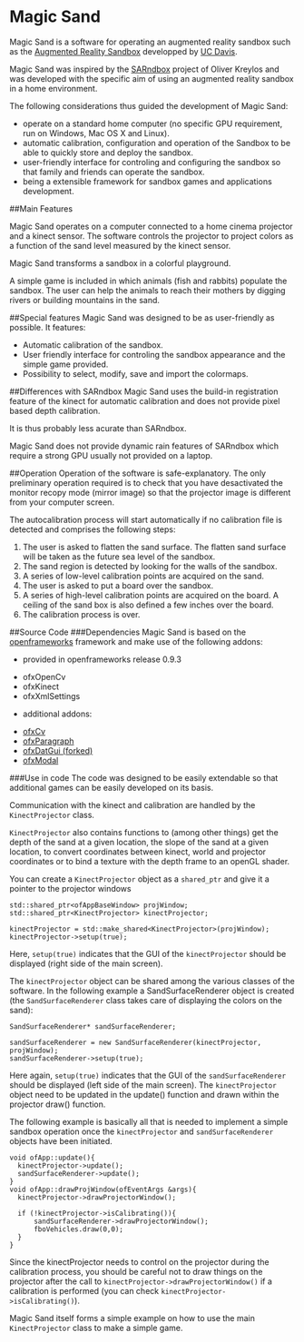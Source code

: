 # Magic Sand
Magic Sand is a software for operating an augmented reality sandbox such as the [Augmented Reality Sandbox](https://arsandbox.ucdavis.edu)
developped by [UC Davis](http://idav.ucdavis.edu/~okreylos/ResDev/SARndbox/).

Magic Sand was inspired by the [SARndbox](https://github.com/KeckCAVES/SARndbox) project of Oliver Kreylos and
was developed with the specific aim of using an augmented reality sandbox in a home environment.

The following considerations thus guided the development of Magic Sand:
- operate on a standard home computer (no specific GPU requirement, run on Windows, Mac OS X and Linux).
- automatic calibration, configuration and operation of the Sandbox to be able to quickly store and deploy the sandbox.
- user-friendly interface for controling and configuring the sandbox so that family and friends can operate the sandbox.
- being a extensible framework for sandbox games and applications development.

##Main Features

Magic Sand operates on a computer connected to a home cinema projector and a kinect sensor.
The software controls the projector to project colors as a function of the sand level measured by the kinect sensor.

Magic Sand transforms a sandbox in a colorful playground.

A simple game is included in which animals (fish and rabbits) populate the sandbox.
The user can help the animals to reach their mothers by digging rivers or building mountains in the sand.

##Special features
Magic Sand was designed to be as user-friendly as possible. It features:
- Automatic calibration of the sandbox.
- User friendly interface for controling the sandbox appearance and the simple game provided.
- Possibility to select, modify, save and import the colormaps.

##Differences with SARndbox
Magic Sand uses the build-in registration feature of the kinect for automatic calibration and does not provide pixel based depth calibration.

It is thus probably less acurate than SARndbox.

Magic Sand does not provide dynamic rain features of SARndbox which require a strong GPU usually not provided on a laptop.

##Operation
Operation of the software is safe-explanatory.
The only preliminary operation required is to check that you have desactivated the monitor recopy mode (mirror image) so that the projector image is different from your computer screen.

The autocalibration process will start automatically if no calibration file is detected and comprises the following steps:

1. The user is asked to flatten the sand surface. The flatten sand surface will be taken as the future sea level of the sandbox.
2. The sand region is detected by looking for the walls of the sandbox.
3. A series of low-level calibration points are acquired on the sand.
4. The user is asked to put a board over the sandbox.
5. A series of high-level calibration points are acquired on the board. A ceiling of the sand box is also defined a few inches over the board.
6. The calibration process is over.

##Source Code
###Dependencies
Magic Sand is based on the [openframeworks](https://openframeworks.cc/) framework and make use of the following addons:
- provided in openframeworks release 0.9.3
* ofxOpenCv
* ofxKinect
* ofxXmlSettings
- additional addons:
* [ofxCv](https://github.com/kylemcdonald/ofxCv)
* [ofxParagraph](https://github.com/braitsch/ofxParagraph)
* [ofxDatGui (forked)](https://github.com/thomwolf/ofxDatGui)
* [ofxModal](https://github.com/braitsch/ofxModal)

###Use in code
The code was designed to be easily extendable so that additional games can be easily developed on its basis.

Communication with the kinect and calibration are handled by the `KinectProjector` class.

`KinectProjector` also contains functions to (among other things) get the depth of the sand at a given location, the slope of the sand at a given location, to convert coordinates between kinect, world and projector coordinates or to bind a texture with the depth frame to an openGL shader.

You can create a `KinectProjector` object as a `shared_ptr` and give it a pointer to the projector windows
```
std::shared_ptr<ofAppBaseWindow> projWindow;
std::shared_ptr<KinectProjector> kinectProjector;

kinectProjector = std::make_shared<KinectProjector>(projWindow);
kinectProjector->setup(true);
```
Here, `setup(true)` indicates that the GUI of the `kinectProjector` should be displayed (right side of the main screen).

The `kinectProjector` object can be shared among the various classes of the software.
In the following example a SandSurfaceRenderer object is created (the `SandSurfaceRenderer` class takes care of displaying the colors on the sand):
```
SandSurfaceRenderer* sandSurfaceRenderer;

sandSurfaceRenderer = new SandSurfaceRenderer(kinectProjector, projWindow);
sandSurfaceRenderer->setup(true);
```
Here again, `setup(true)` indicates that the GUI of the `sandSurfaceRenderer` should be displayed  (left side of the main screen).
The `kinectProjector` object need to be updated in the update() function and drawn within the projector draw() function.

The following example is basically all that is needed to implement a simple sandbox operation once the `kinectProjector` and `sandSurfaceRenderer` objects have been initiated.
```
void ofApp::update(){
  kinectProjector->update();
  sandSurfaceRenderer->update();
}
void ofApp::drawProjWindow(ofEventArgs &args){
  kinectProjector->drawProjectorWindow();
    
  if (!kinectProjector->isCalibrating()){
      sandSurfaceRenderer->drawProjectorWindow();
      fboVehicles.draw(0,0);
  }
}
```
Since the kinectProjector needs to control on the projector during the calibration process, you should be careful not to draw things on the projector after the call to `kinectProjector->drawProjectorWindow()` if a calibration is performed (you can check `kinectProjector->isCalibrating()`).

Magic Sand itself forms a simple example on how to use the main `KinectProjector` class to make a simple game.
